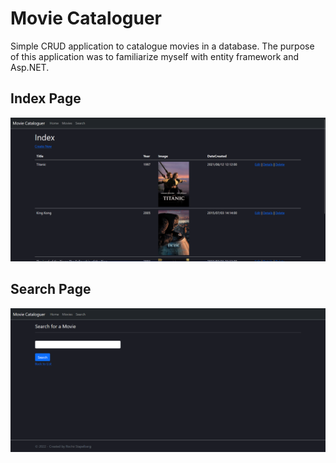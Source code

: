 # Movie Cataloguer

Simple CRUD application to catalogue movies in a database. The purpose of this application was to familiarize myself with entity framework and Asp.NET.

## Index Page
![Index page](images/MC_IndexPage.png)

## Search Page
![Search page](images/MC_SearchPage.png)
